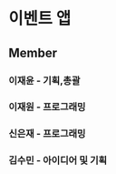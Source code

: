 # <H1> 이벤트 앱



<H2> Member
<H3> 이재윤 - 기획,총괄
<H3> 이재원 - 프로그래밍
<H3> 신은재 - 프로그래밍
<H3> 김수민 - 아이디어 및 기획

